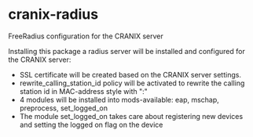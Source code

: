 # cranix-radius
FreeRadius configuration for the CRANIX server

Installing this package a radius server will be installed and configured for the CRANIX server:

 * SSL certificate will be created based on the CRANIX server settings.
 * rewrite_calling_station_id policy will be activated to rewrite the calling station id in MAC-address style with ":"
 * 4 modules will be installed into mods-available: eap, mschap, preprocess, set_logged_on
 * The module set_logged_on takes care about registering new devices and setting the logged on flag on the device

